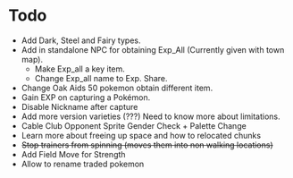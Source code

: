 # Todo

- Add Dark, Steel and Fairy types.
- Add in standalone NPC for obtaining Exp_All (Currently given with town map).
	- Make Exp_all a key item.
	- Change Exp_all name to Exp. Share.
- Change Oak Aids 50 pokemon obtain different item.
- Gain EXP on capturing a Pokémon.
- Disable Nickname after capture
- Add more version varieties (???) Need to know more about limitations.
- Cable Club Opponent Sprite Gender Check + Palette Change
- Learn more about freeing up space and how to relocated chunks
- ~~Stop trainers from spinning (moves them into non walking locations)~~
- Add Field Move for Strength
- Allow to rename traded pokemon

